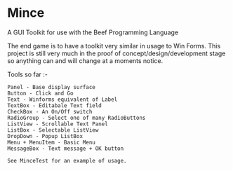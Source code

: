 # Mince

A GUI Toolkit for use with the Beef Programming Language

The end game is to have a toolkit very similar in usage to Win Forms. This project is still very much in the proof of concept/design/development stage so anything can and will change at a moments notice.

Tools so far :-

    Panel - Base display surface
    Button - Click and Go
    Text - Winforms equivalent of Label
    TextBox - Editabale Text field
    CheckBox - An On/Off switch
    RadioGroup - Select one of many RadioButtons
    ListView - Scrollable Text Panel
    ListBox - Selectable ListView
    DropDown - Popup ListBox
    Menu + MenuItem - Basic Menu
    MessageBox - Text message + OK button
    
    See MinceTest for an example of usage.
    

